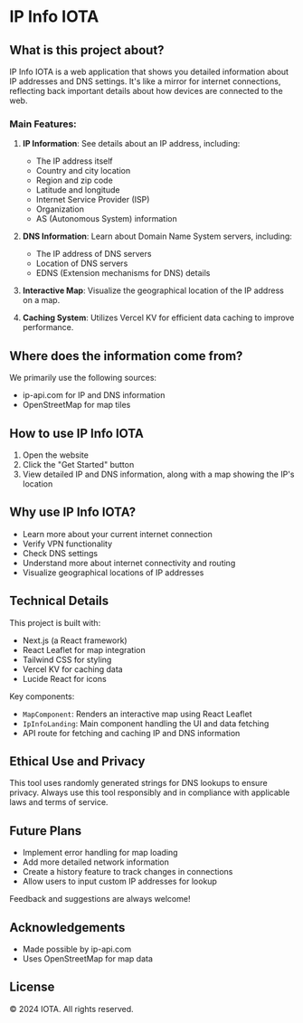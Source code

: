 # IP Info IOTA

## What is this project about?

IP Info IOTA is a web application that shows you detailed information about IP addresses and DNS settings. It's like a mirror for internet connections, reflecting back important details about how devices are connected to the web.

### Main Features:

1. **IP Information**: See details about an IP address, including:
   - The IP address itself
   - Country and city location
   - Region and zip code
   - Latitude and longitude
   - Internet Service Provider (ISP)
   - Organization
   - AS (Autonomous System) information

2. **DNS Information**: Learn about Domain Name System servers, including:
   - The IP address of DNS servers
   - Location of DNS servers
   - EDNS (Extension mechanisms for DNS) details

3. **Interactive Map**: Visualize the geographical location of the IP address on a map.

4. **Caching System**: Utilizes Vercel KV for efficient data caching to improve performance.

## Where does the information come from?

We primarily use the following sources:
- ip-api.com for IP and DNS information
- OpenStreetMap for map tiles

## How to use IP Info IOTA

1. Open the website
2. Click the "Get Started" button
3. View detailed IP and DNS information, along with a map showing the IP's location

## Why use IP Info IOTA?

- Learn more about your current internet connection
- Verify VPN functionality
- Check DNS settings
- Understand more about internet connectivity and routing
- Visualize geographical locations of IP addresses

## Technical Details

This project is built with:
- Next.js (a React framework)
- React Leaflet for map integration
- Tailwind CSS for styling
- Vercel KV for caching data
- Lucide React for icons

Key components:
- `MapComponent`: Renders an interactive map using React Leaflet
- `IpInfoLanding`: Main component handling the UI and data fetching
- API route for fetching and caching IP and DNS information

## Ethical Use and Privacy

This tool uses randomly generated strings for DNS lookups to ensure privacy. Always use this tool responsibly and in compliance with applicable laws and terms of service.

## Future Plans

- Implement error handling for map loading
- Add more detailed network information
- Create a history feature to track changes in connections
- Allow users to input custom IP addresses for lookup

Feedback and suggestions are always welcome!

## Acknowledgements

- Made possible by ip-api.com
- Uses OpenStreetMap for map data

## License

© 2024 IOTA. All rights reserved.
